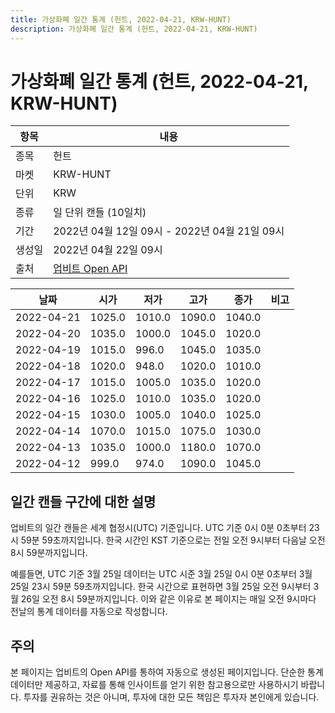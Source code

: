 ```yaml
---
title: 가상화폐 일간 통계 (헌트, 2022-04-21, KRW-HUNT)
description: 가상화폐 일간 통계 (헌트, 2022-04-21, KRW-HUNT)
---
```



가상화폐 일간 통계 (헌트, 2022-04-21, KRW-HUNT)
===

|항목|내용|
|--|--|
|종목|헌트|
|마켓|KRW-HUNT|
|단위|KRW|
|종류|일 단위 캔들 (10일치)|
|기간|2022년 04월 12일 09시 - 2022년 04월 21일 09시|
|생성일|2022년 04월 22일 09시|
|출처|[업비트 Open API](https://docs.upbit.com)|


|날짜|시가|저가|고가|종가|비고|
|--|--|--|--|--|--|
|2022-04-21|1025.0|1010.0|1090.0|1040.0|    |
|2022-04-20|1035.0|1000.0|1045.0|1020.0|    |
|2022-04-19|1015.0|996.0|1045.0|1035.0|    |
|2022-04-18|1020.0|948.0|1020.0|1010.0|    |
|2022-04-17|1015.0|1005.0|1035.0|1020.0|    |
|2022-04-16|1025.0|1010.0|1035.0|1020.0|    |
|2022-04-15|1030.0|1005.0|1040.0|1025.0|    |
|2022-04-14|1070.0|1015.0|1075.0|1030.0|    |
|2022-04-13|1035.0|1000.0|1180.0|1070.0|    |
|2022-04-12|999.0|974.0|1090.0|1045.0|    |


일간 캔들 구간에 대한 설명
---


업비트의 일간 캔들은 세계 협정시(UTC) 기준입니다. 
UTC 기준 0시 0분 0초부터 23시 59분 59초까지입니다. 
한국 시간인 KST 기준으로는 전일 오전 9시부터 다음날 오전 8시 59분까지입니다. 


예를들면, UTC 기준 3월 25일 데이터는 UTC 시준 3월 25일 0시 0분 0초부터 3월 25일 23시 59분 59초까지입니다. 
한국 시간으로 표현하면 3월 25일 오전 9시부터 3월 26일 오전 8시 59분까지입니다. 
이와 같은 이유로 본 페이지는 매일 오전 9시마다 전날의 통계 데이터를 자동으로 작성합니다. 


주의
---


본 페이지는 업비트의 Open API를 통하여 자동으로 생성된 페이지입니다. 
단순한 통계 데이터만 제공하고, 자료를 통해 인사이트를 얻기 위한 참고용으로만 사용하시기 바랍니다. 
투자를 권유하는 것은 아니며, 투자에 대한 모든 책임은 투자자 본인에게 있습니다. 

